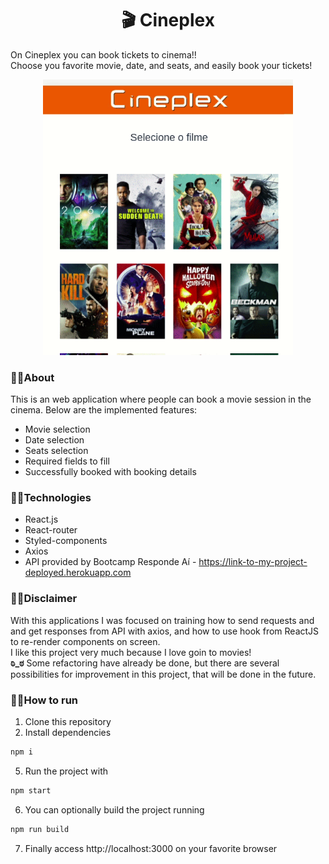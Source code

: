 <h1 align="center">🎬 Cineplex</h1>

On Cineplex you can book tickets to cinema!! <br/>
Choose you favorite movie, date, and seats, and easily book your tickets!

<p align="center"><img width="400px" src="/assets/cineplex.gif" /></p>


### 🔸🔸About

This is an web application where people can book a movie session in the cinema. Below are the implemented features:

- Movie selection
- Date selection
- Seats selection
- Required fields to fill
- Successfully booked with booking details

### 🔸🔸Technologies
- React.js
- React-router
- Styled-components
- Axios
- API provided by Bootcamp Responde Aí  -  https://link-to-my-project-deployed.herokuapp.com

### 🔸🔸Disclaimer
With this applications I was focused on training how to send requests and and get responses from API with axios, and how to use hook from ReactJS  to re-render components on screen. <br>
I like this project very much because I love goin to movies! <br>
**ಠಿ_ಠ** Some refactoring have already be done, but there are several possibilities for improvement in this project, that will be done in the future.

### 🔸🔸How to run

1. Clone this repository
2. Install dependencies
```bash
npm i
```
5. Run the project with
```bash
npm start
```
6. You can optionally build the project running
```bash
npm run build
```
7. Finally access http://localhost:3000 on your favorite browser 
